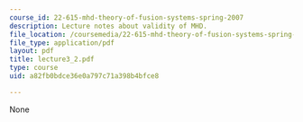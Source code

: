 ```yaml
---
course_id: 22-615-mhd-theory-of-fusion-systems-spring-2007
description: Lecture notes about validity of MHD.
file_location: /coursemedia/22-615-mhd-theory-of-fusion-systems-spring-2007/a82fb0bdce36e0a797c71a398b4bfce8_lecture3_2.pdf
file_type: application/pdf
layout: pdf
title: lecture3_2.pdf
type: course
uid: a82fb0bdce36e0a797c71a398b4bfce8

---
```

None